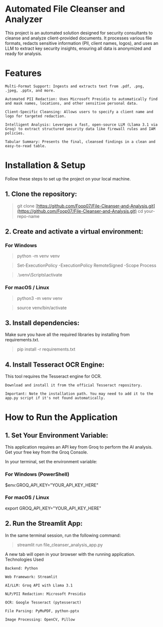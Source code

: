 # Automated File Cleanser and Analyzer

This project is an automated solution designed for security consultants to cleanse and analyze client-provided documents. It processes various file formats, redacts sensitive information (PII, client names, logos), and uses an LLM to extract key security insights, ensuring all data is anonymized and ready for analysis.

<!-- Optional: Add a screenshot of your app running -->
# Features

    Multi-Format Support: Ingests and extracts text from .pdf, .png, .jpeg, .pptx, and more.

    Automated PII Redaction: Uses Microsoft Presidio to automatically find and mask names, locations, and other sensitive personal data.

    Client-Specific Cleansing: Allows users to specify a client name and logo for targeted redaction.

    Intelligent Analysis: Leverages a fast, open-source LLM (Llama 3.1 via Groq) to extract structured security data like firewall rules and IAM policies.

    Tabular Summary: Presents the final, cleansed findings in a clean and easy-to-read table.

# Installation & Setup

Follow these steps to set up the project on your local machine.

## 1. Clone the repository:

> git clone [https://github.com/Foop07/File-Cleanser-and-Analysis.git](https://github.com/Foop07/File-Cleanser-and-Analysis.git)
> cd your-repo-name

## 2. Create and activate a virtual environment:

### For Windows

> python -m venv venv

> Set-ExecutionPolicy -ExecutionPolicy RemoteSigned -Scope Process
    
> .\venv\Scripts\activate

### For macOS / Linux

> python3 -m venv venv
    
> source venv/bin/activate
    

## 3. Install dependencies:

Make sure you have all the required libraries by installing from requirements.txt.

> pip install -r requirements.txt

## 4. Install Tesseract OCR Engine:
This tool requires the Tesseract engine for OCR.

    Download and install it from the official Tesseract repository.

    Important: Note the installation path. You may need to add it to the app.py script if it's not found automatically.



# How to Run the Application

## 1. Set Your Environment Variable:
This application requires an API key from Groq to perform the AI analysis. Get your free key from the Groq Console.

In your terminal, set the environment variable:

### For Windows (PowerShell)
$env:GROQ_API_KEY="YOUR_API_KEY_HERE"

### For macOS / Linux
export GROQ_API_KEY="YOUR_API_KEY_HERE"

## 2. Run the Streamlit App:
In the same terminal session, run the following command:

> streamlit run file_cleanser_analysis_app.py

A new tab will open in your browser with the running application.
 Technologies Used

    Backend: Python

    Web Framework: Streamlit

    AI/LLM: Groq API with Llama 3.1

    NLP/PII Redaction: Microsoft Presidio

    OCR: Google Tesseract (pytesseract)

    File Parsing: PyMuPDF, python-pptx

    Image Processing: OpenCV, Pillow




